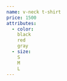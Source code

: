 ```yaml
---
name: v-neck t-shirt
price: 1500
attributes:
  - color:
    black
    red
    gray
  - size:
    S
    M 
    L        
---
```

